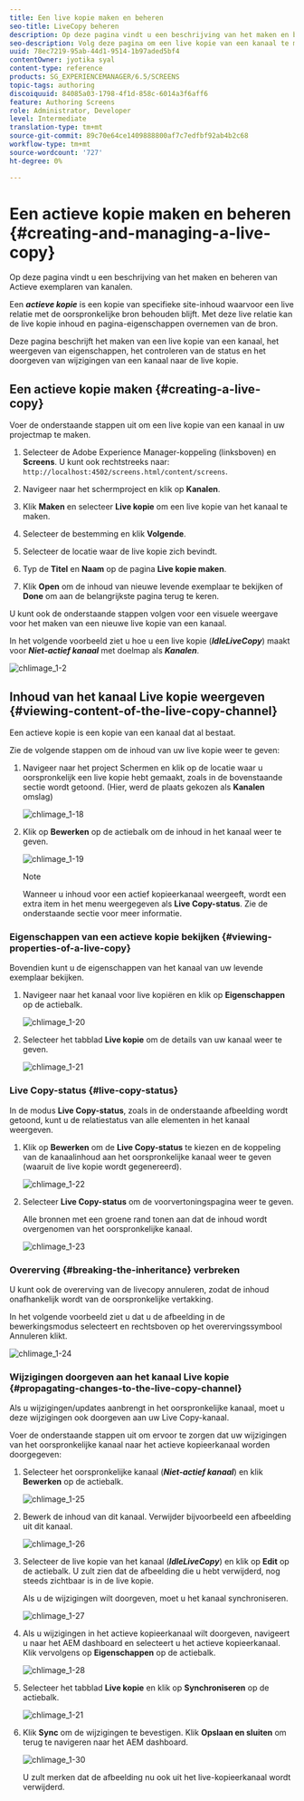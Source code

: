 ```yaml
---
title: Een live kopie maken en beheren
seo-title: LiveCopy beheren
description: Op deze pagina vindt u een beschrijving van het maken en beheren van Actieve exemplaren van kanalen.
seo-description: Volg deze pagina om een live kopie van een kanaal te maken, eigenschappen weer te geven, de status te controleren en wijzigingen van een kanaal door te geven aan de live kopie.
uuid: 78ec7219-95ab-44d1-9514-1b97aded5bf4
contentOwner: jyotika syal
content-type: reference
products: SG_EXPERIENCEMANAGER/6.5/SCREENS
topic-tags: authoring
discoiquuid: 84085a03-1798-4f1d-858c-6014a3f6aff6
feature: Authoring Screens
role: Administrator, Developer
level: Intermediate
translation-type: tm+mt
source-git-commit: 89c70e64ce1409888800af7c7edfbf92ab4b2c68
workflow-type: tm+mt
source-wordcount: '727'
ht-degree: 0%

---
```



# Een actieve kopie maken en beheren {#creating-and-managing-a-live-copy}

Op deze pagina vindt u een beschrijving van het maken en beheren van Actieve exemplaren van kanalen.

Een ***actieve kopie*** is een kopie van specifieke site-inhoud waarvoor een live relatie met de oorspronkelijke bron behouden blijft. Met deze live relatie kan de live kopie inhoud en pagina-eigenschappen overnemen van de bron.

Deze pagina beschrijft het maken van een live kopie van een kanaal, het weergeven van eigenschappen, het controleren van de status en het doorgeven van wijzigingen van een kanaal naar de live kopie.


## Een actieve kopie maken {#creating-a-live-copy}

Voer de onderstaande stappen uit om een live kopie van een kanaal in uw projectmap te maken.

1. Selecteer de Adobe Experience Manager-koppeling (linksboven) en **Screens**. U kunt ook rechtstreeks naar: `http://localhost:4502/screens.html/content/screens`.

1. Navigeer naar het schermproject en klik op **Kanalen**.
1. Klik **Maken** en selecteer **Live kopie** om een live kopie van het kanaal te maken.

1. Selecteer de bestemming en klik **Volgende**.
1. Selecteer de locatie waar de live kopie zich bevindt.
1. Typ de **Titel** en **Naam** op de pagina **Live kopie maken**.

1. Klik **Open** om de inhoud van nieuwe levende exemplaar te bekijken of **Done** om aan de belangrijkste pagina terug te keren.

U kunt ook de onderstaande stappen volgen voor een visuele weergave voor het maken van een nieuwe live kopie van een kanaal.

In het volgende voorbeeld ziet u hoe u een live kopie (***IdleLiveCopy***) maakt voor ***Niet-actief kanaal*** met doelmap als ***Kanalen***.

![chlimage_1-2](assets/chlimage_1-2.gif)

## Inhoud van het kanaal Live kopie weergeven {#viewing-content-of-the-live-copy-channel}

Een actieve kopie is een kopie van een kanaal dat al bestaat.

Zie de volgende stappen om de inhoud van uw live kopie weer te geven:

1. Navigeer naar het project Schermen en klik op de locatie waar u oorspronkelijk een live kopie hebt gemaakt, zoals in de bovenstaande sectie wordt getoond. (Hier, werd de plaats gekozen als **Kanalen** omslag)

   ![chlimage_1-18](assets/chlimage_1-18.png)

1. Klik op **Bewerken** op de actiebalk om de inhoud in het kanaal weer te geven.

   ![chlimage_1-19](assets/chlimage_1-19.png)

   >[!NOTE]
   >
   >Wanneer u inhoud voor een actief kopieerkanaal weergeeft, wordt een extra item in het menu weergegeven als **Live Copy-status**. Zie de onderstaande sectie voor meer informatie.

### Eigenschappen van een actieve kopie bekijken {#viewing-properties-of-a-live-copy}

Bovendien kunt u de eigenschappen van het kanaal van uw levende exemplaar bekijken.

1. Navigeer naar het kanaal voor live kopiëren en klik op **Eigenschappen** op de actiebalk.

   ![chlimage_1-20](assets/chlimage_1-20.png)

1. Selecteer het tabblad **Live kopie** om de details van uw kanaal weer te geven.

   ![chlimage_1-21](assets/chlimage_1-21.png)

### Live Copy-status {#live-copy-status}

In de modus **Live Copy-status**, zoals in de onderstaande afbeelding wordt getoond, kunt u de relatiestatus van alle elementen in het kanaal weergeven.

1. Klik op **Bewerken** om de **Live Copy-status** te kiezen en de koppeling van de kanaalinhoud aan het oorspronkelijke kanaal weer te geven (waaruit de live kopie wordt gegenereerd).

   ![chlimage_1-22](assets/chlimage_1-22.png)

1. Selecteer **Live Copy-status** om de voorvertoningspagina weer te geven.

   Alle bronnen met een groene rand tonen aan dat de inhoud wordt overgenomen van het oorspronkelijke kanaal.

   ![chlimage_1-23](assets/chlimage_1-23.png)

### Overerving {#breaking-the-inheritance} verbreken

U kunt ook de overerving van de livecopy annuleren, zodat de inhoud onafhankelijk wordt van de oorspronkelijke vertakking.

In het volgende voorbeeld ziet u dat u de afbeelding in de bewerkingsmodus selecteert en rechtsboven op het overervingssymbool Annuleren klikt.

![chlimage_1-24](assets/chlimage_1-24.png)

### Wijzigingen doorgeven aan het kanaal Live kopie {#propagating-changes-to-the-live-copy-channel}

Als u wijzigingen/updates aanbrengt in het oorspronkelijke kanaal, moet u deze wijzigingen ook doorgeven aan uw Live Copy-kanaal.

Voer de onderstaande stappen uit om ervoor te zorgen dat uw wijzigingen van het oorspronkelijke kanaal naar het actieve kopieerkanaal worden doorgegeven:

1. Selecteer het oorspronkelijke kanaal (***Niet-actief kanaal***) en klik **Bewerken** op de actiebalk.

   ![chlimage_1-25](assets/chlimage_1-25.png)

1. Bewerk de inhoud van dit kanaal. Verwijder bijvoorbeeld een afbeelding uit dit kanaal.

   ![chlimage_1-26](assets/chlimage_1-26.png)

1. Selecteer de live kopie van het kanaal (***IdleLiveCopy***) en klik op **Edit** op de actiebalk. U zult zien dat de afbeelding die u hebt verwijderd, nog steeds zichtbaar is in de live kopie.

   Als u de wijzigingen wilt doorgeven, moet u het kanaal synchroniseren.

   ![chlimage_1-27](assets/chlimage_1-27.png)

1. Als u wijzigingen in het actieve kopieerkanaal wilt doorgeven, navigeert u naar het AEM dashboard en selecteert u het actieve kopieerkanaal. Klik vervolgens op **Eigenschappen** op de actiebalk.

   ![chlimage_1-28](assets/chlimage_1-28.png)

1. Selecteer het tabblad **Live kopie** en klik op **Synchroniseren** op de actiebalk.

   ![chlimage_1-21](assets/chlimage_1-29.png)

1. Klik **Sync** om de wijzigingen te bevestigen. Klik **Opslaan en sluiten** om terug te navigeren naar het AEM dashboard.

   ![chlimage_1-30](assets/chlimage_1-30.png)

   U zult merken dat de afbeelding nu ook uit het live-kopieerkanaal wordt verwijderd.

